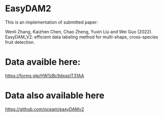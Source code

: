 # EasyDAM2
This is an implementation of submitted paper:

Wenli Zhang, Kaizhen Chen, Chao Zheng, Yuxin Liu and Wei Guo (2022). EasyDAM_V2: efficient data labeling method for multi-shape, cross-species fruit detection.

# Data avaible here:
https://forms.gle/HW1zBc9dxqzjT31AA

# Data also available here
https://github.com/oceam/easyDAMv2
